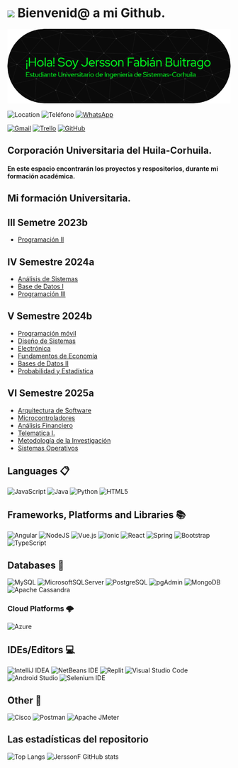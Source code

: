 # <img src="https://media.giphy.com/media/hiJ9ypGI5tIKdwKoK2/giphy.gif" width="150"/> Bienvenid@ a mi Github.

![Banner de Jersson Fabián Buitrago](Img/banner.png)


![Location](https://img.shields.io/badge/Ubicación-Neiva,%20Huila,%20Colombia-%22FF0000.svg?style=for-the-badge&logo=Location)
![Teléfono](https://img.shields.io/badge/Teléfono-313438020-%23FF0000.svg?style=for-the-badge&logo=Teléfono)
 [![WhatsApp](https://img.shields.io/badge/WhatsApp-25D366?style=for-the-badge&logo=whatsapp&logoColor=white)](https://web.whatsapp.com/)


[![Gmail](https://img.shields.io/badge/Gmail-D14836?style=for-the-badge&logo=gmail&logoColor=white)](https://mail.google.com/mail/u/6/#inbox)
[![Trello](https://img.shields.io/badge/Trello-%23026AA7.svg?style=for-the-badge&logo=Trello&logoColor=white)](https://trello.com/w/parcial48/home)
[![GitHub](https://img.shields.io/badge/github-%23121011.svg?style=for-the-badge&logo=github&logoColor=white)](https://github.com/JerssonF/JerssonF)



## Corporación Universitaria del Huila-Corhuila.
#### En este espacio encontrarán los proyectos y respositorios, durante mi formación académica.
## Mi formación Universitaria.
## III Semetre 2023b
* [Programación II](https://github.com/JerssonF/Programacion_II.git)
  
    
## IV Semestre 2024a 
  * [Análisis de Sistemas](https://github.com/JerssonF/Analisis_de_sistemas.git)
  * [Base de Datos I](https://github.com/JerssonF/Base-de-datos-I.git)
  * [Programación III](https://github.com/JerssonF/Programacion_III.git)
  

## V Semestre 2024b
* [Programación móvil](https://github.com/JerssonF/Programacion_movil.git)
* [Diseño de Sistemas](https://github.com/JerssonF/Diseno_de_Sistemas.git)
* [Electrónica](https://github.com/JerssonF/Electronica.git)
* [Fundamentos de Economía](https://github.com/JerssonF/Fudamentos_de_Economia.git)
* [Bases de Datos II](https://github.com/JerssonF/Base_de_Datos_II.git)
* [Probabilidad y Estadística](https://github.com/JerssonF/Probabilidad_Estadistica.git)

## VI Semestre 2025a
* [Arquitectura de Software](https://github.com/JerssonF/Arquitectura_de_Software.git)
* [Microcontroladores](https://github.com/JerssonF/Microcontroladores.git)
* [Análisis Financiero](https://github.com/JerssonF/Análisis_Financiero.git)
* [Telematica I.](https://github.com/JerssonF/Telem-tica.git)
* [Metodología de la Investigación](https://github.com/JerssonF/Metodología_de_la_Investigación.git)
* [Sistemas Operativos](https://github.com/JerssonF/Sistemas_Operativos.git)
 

  

##  Languages 📋
![JavaScript](https://img.shields.io/badge/javascript-%23323330.svg?style=for-the-badge&logo=javascript&logoColor=%23F7DF1E)
![Java](https://img.shields.io/badge/java-%23ED8B00.svg?style=for-the-badge&logo=openjdk&logoColor=white)
![Python](https://img.shields.io/badge/python-3670A0?style=for-the-badge&logo=python&logoColor=ffdd54)
![HTML5](https://img.shields.io/badge/html5-%23E34F26.svg?style=for-the-badge&logo=html5&logoColor=white)

## Frameworks, Platforms and Libraries 📚 
![Angular](https://img.shields.io/badge/angular-%23DD0031.svg?style=for-the-badge&logo=angular&logoColor=white)
![NodeJS](https://img.shields.io/badge/node.js-6DA55F?style=for-the-badge&logo=node.js&logoColor=white)
![Vue.js](https://img.shields.io/badge/Vue.js-4FC08D.svg?style=for-the-badge&logo=vue.js&logoColor=white)
![Ionic](https://img.shields.io/badge/Ionic-3880FF.svg?style=for-the-badge&logo=ionic&logoColor=white)
![React](https://img.shields.io/badge/React-20232A.svg?style=for-the-badge&logo=react&logoColor=61DAFB)
![Spring](https://img.shields.io/badge/Spring-6DB33F.svg?style=for-the-badge&logo=spring&logoColor=white)
![Bootstrap](https://img.shields.io/badge/Bootstrap-7952B3.svg?style=for-the-badge&logo=bootstrap&logoColor=white)
![TypeScript](https://img.shields.io/badge/TypeScript-3178C6.svg?style=for-the-badge&logo=typescript&logoColor=white)



##  Databases 💾
![MySQL](https://img.shields.io/badge/mysql-4479A1.svg?style=for-the-badge&logo=mysql&logoColor=white)
![MicrosoftSQLServer](https://img.shields.io/badge/Microsoft%20SQL%20Server-CC2927?style=for-the-badge&logo=microsoft%20sql%20server&logoColor=white)
![PostgreSQL](https://img.shields.io/badge/PostgreSQL-4169E1.svg?style=for-the-badge&logo=postgresql&logoColor=white)
![pgAdmin](https://img.shields.io/badge/pgAdmin-326690.svg?style=for-the-badge&logo=pgadmin&logoColor=white)
![MongoDB](https://img.shields.io/badge/MongoDB-47A248.svg?style=for-the-badge&logo=mongodb&logoColor=white)
![Apache Cassandra](https://img.shields.io/badge/Apache%20Cassandra-1287B1.svg?style=for-the-badge&logo=apache-cassandra&logoColor=white)


### Cloud Platforms 🌩️
![Azure](https://img.shields.io/badge/Microsoft%20Azure-0089D6.svg?style=for-the-badge&logo=microsoft-azure&logoColor=white)


##  IDEs/Editors 💻
![IntelliJ IDEA](https://img.shields.io/badge/IntelliJIDEA-000000.svg?style=for-the-badge&logo=intellij-idea&logoColor=white)
![NetBeans IDE](https://img.shields.io/badge/NetBeansIDE-1B6AC6.svg?style=for-the-badge&logo=apache-netbeans-ide&logoColor=white)
![Replit](https://img.shields.io/badge/Replit-DD1200?style=for-the-badge&logo=Replit&logoColor=white)
	![Visual Studio Code](https://img.shields.io/badge/Visual%20Studio%20Code-0078d7.svg?style=for-the-badge&logo=visual-studio-code&logoColor=white)
 ![Android Studio](https://img.shields.io/badge/Android%20Studio-3DDC84.svg?style=for-the-badge&logo=android-studio&logoColor=white)
 ![Selenium IDE](https://img.shields.io/badge/Selenium%20IDE-43B02A.svg?style=for-the-badge&logo=selenium&logoColor=white)



 ## Other 🥅
 ![Cisco](https://img.shields.io/badge/cisco-%23049fd9.svg?style=for-the-badge&logo=cisco&logoColor=black)
 ![Postman](https://img.shields.io/badge/Postman-FF6C37?style=for-the-badge&logo=postman&logoColor=white)
 ![Apache JMeter](https://img.shields.io/badge/Apache%20JMeter-D22128.svg?style=for-the-badge&logo=apache-jmeter&logoColor=white)


 ## Las estadísticas del repositorio

 ![Top Langs](https://github-readme-stats.vercel.app/api/top-langs/?username=JerssonF&exclude_repo=github-readme-stats,anuraghazra.github.io&theme=dark)
![JerssonF GitHub stats](https://github-readme-stats.vercel.app/api?username=JerssonF&show_icons=true&theme=dark)

<!--
**JerssonF/JerssonF** is a ✨ _special_ ✨ repository because its `README.md` (this file) appears on your GitHub profile.

Here are some ideas to get you started:

- 🔭 I’m currently working on ...
- 🌱 I’m currently learning ...
- 👯 I’m looking to collaborate on ...
- 🤔 I’m looking for help with ...
- 💬 Ask me about ...
- 📫 How to reach me: ...
- 😄 Pronouns: ...
- ⚡ Fun fact: ...
-->
